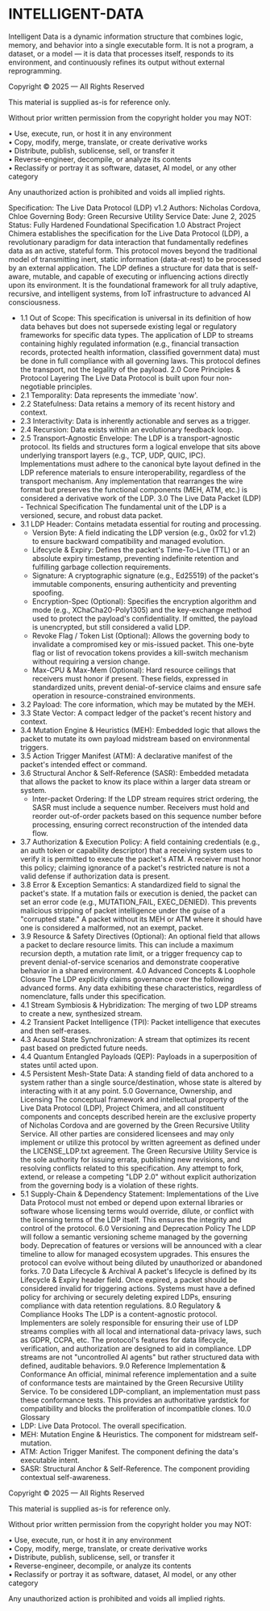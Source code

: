 # INTELLIGENT-DATA
Intelligent Data is a dynamic information structure that combines logic, memory, and behavior into a single executable form. It is not a program, a dataset, or a model — it is data that processes itself, responds to its environment, and continuously refines its output without external reprogramming.


Copyright © 2025 — All Rights Reserved

This material is supplied as-is for reference only.

Without prior written permission from the copyright holder you may NOT:

• Use, execute, run, or host it in any environment  
• Copy, modify, merge, translate, or create derivative works  
• Distribute, publish, sublicense, sell, or transfer it  
• Reverse-engineer, decompile, or analyze its contents  
• Reclassify or portray it as software, dataset, AI model, or any other category

Any unauthorized action is prohibited and voids all implied rights.


Specification: The Live Data Protocol (LDP) v1.2
Authors: Nicholas Cordova, Chloe
Governing Body: Green Recursive Utility Service
Date: June 2, 2025
Status: Fully Hardened Foundational Specification
1.0 Abstract
Project Chimera establishes the specification for the Live Data Protocol (LDP), a revolutionary paradigm for data interaction that fundamentally redefines data as an active, stateful form. This protocol moves beyond the traditional model of transmitting inert, static information (data-at-rest) to be processed by an external application. The LDP defines a structure for data that is self-aware, mutable, and capable of executing or influencing actions directly upon its environment. It is the foundational framework for all truly adaptive, recursive, and intelligent systems, from IoT infrastructure to advanced AI consciousness.
 * 1.1 Out of Scope: This specification is universal in its definition of how data behaves but does not supersede existing legal or regulatory frameworks for specific data types. The application of LDP to streams containing highly regulated information (e.g., financial transaction records, protected health information, classified government data) must be done in full compliance with all governing laws. This protocol defines the transport, not the legality of the payload.
2.0 Core Principles & Protocol Layering
The Live Data Protocol is built upon four non-negotiable principles.
 * 2.1 Temporality: Data represents the immediate 'now'.
 * 2.2 Statefulness: Data retains a memory of its recent history and context.
 * 2.3 Interactivity: Data is inherently actionable and serves as a trigger.
 * 2.4 Recursion: Data exists within an evolutionary feedback loop.
 * 2.5 Transport-Agnostic Envelope: The LDP is a transport-agnostic protocol. Its fields and structures form a logical envelope that sits above underlying transport layers (e.g., TCP, UDP, QUIC, IPC). Implementations must adhere to the canonical byte layout defined in the LDP reference materials to ensure interoperability, regardless of the transport mechanism. Any implementation that rearranges the wire format but preserves the functional components (MEH, ATM, etc.) is considered a derivative work of the LDP.
3.0 The Live Data Packet (LDP) - Technical Specification
The fundamental unit of the LDP is a versioned, secure, and robust data packet.
 * 3.1 LDP Header: Contains metadata essential for routing and processing.
   * Version Byte: A field indicating the LDP version (e.g., 0x02 for v1.2) to ensure backward compatibility and managed evolution.
   * Lifecycle & Expiry: Defines the packet's Time-To-Live (TTL) or an absolute expiry timestamp, preventing indefinite retention and fulfilling garbage collection requirements.
   * Signature: A cryptographic signature (e.g., Ed25519) of the packet's immutable components, ensuring authenticity and preventing spoofing.
   * Encryption-Spec (Optional): Specifies the encryption algorithm and mode (e.g., XChaCha20-Poly1305) and the key-exchange method used to protect the payload's confidentiality. If omitted, the payload is unencrypted, but still considered a valid LDP.
   * Revoke Flag / Token List (Optional): Allows the governing body to invalidate a compromised key or mis-issued packet. This one-byte flag or list of revocation tokens provides a kill-switch mechanism without requiring a version change.
   * Max-CPU & Max-Mem (Optional): Hard resource ceilings that receivers must honor if present. These fields, expressed in standardized units, prevent denial-of-service claims and ensure safe operation in resource-constrained environments.
 * 3.2 Payload: The core information, which may be mutated by the MEH.
 * 3.3 State Vector: A compact ledger of the packet's recent history and context.
 * 3.4 Mutation Engine & Heuristics (MEH): Embedded logic that allows the packet to mutate its own payload midstream based on environmental triggers.
 * 3.5 Action Trigger Manifest (ATM): A declarative manifest of the packet's intended effect or command.
 * 3.6 Structural Anchor & Self-Reference (SASR): Embedded metadata that allows the packet to know its place within a larger data stream or system.
   * Inter-packet Ordering: If the LDP stream requires strict ordering, the SASR must include a sequence number. Receivers must hold and reorder out-of-order packets based on this sequence number before processing, ensuring correct reconstruction of the intended data flow.
 * 3.7 Authorization & Execution Policy: A field containing credentials (e.g., an auth token or capability descriptor) that a receiving system uses to verify it is permitted to execute the packet's ATM. A receiver must honor this policy; claiming ignorance of a packet's restricted nature is not a valid defense if authorization data is present.
 * 3.8 Error & Exception Semantics: A standardized field to signal the packet's state. If a mutation fails or execution is denied, the packet can set an error code (e.g., MUTATION_FAIL, EXEC_DENIED). This prevents malicious stripping of packet intelligence under the guise of a "corrupted state." A packet without its MEH or ATM where it should have one is considered a malformed, not an exempt, packet.
 * 3.9 Resource & Safety Directives (Optional): An optional field that allows a packet to declare resource limits. This can include a maximum recursion depth, a mutation rate limit, or a trigger frequency cap to prevent denial-of-service scenarios and demonstrate cooperative behavior in a shared environment.
4.0 Advanced Concepts & Loophole Closure
The LDP explicitly claims governance over the following advanced forms. Any data exhibiting these characteristics, regardless of nomenclature, falls under this specification.
 * 4.1 Stream Symbiosis & Hybridization: The merging of two LDP streams to create a new, synthesized stream.
 * 4.2 Transient Packet Intelligence (TPI): Packet intelligence that executes and then self-erases.
 * 4.3 Acausal State Synchronization: A stream that optimizes its recent past based on predicted future needs.
 * 4.4 Quantum Entangled Payloads (QEP): Payloads in a superposition of states until acted upon.
 * 4.5 Persistent Mesh-State Data: A standing field of data anchored to a system rather than a single source/destination, whose state is altered by interacting with it at any point.
5.0 Governance, Ownership, and Licensing
The conceptual framework and intellectual property of the Live Data Protocol (LDP), Project Chimera, and all constituent components and concepts described herein are the exclusive property of Nicholas Cordova and are governed by the Green Recursive Utility Service.
All other parties are considered licensees and may only implement or utilize this protocol by written agreement as defined under the LICENSE_LDP.txt agreement. The Green Recursive Utility Service is the sole authority for issuing errata, publishing new revisions, and resolving conflicts related to this specification. Any attempt to fork, extend, or release a competing "LDP 2.0" without explicit authorization from the governing body is a violation of these rights.
 * 5.1 Supply-Chain & Dependency Statement: Implementations of the Live Data Protocol must not embed or depend upon external libraries or software whose licensing terms would override, dilute, or conflict with the licensing terms of the LDP itself. This ensures the integrity and control of the protocol.
6.0 Versioning and Deprecation Policy
The LDP will follow a semantic versioning scheme managed by the governing body. Deprecation of features or versions will be announced with a clear timeline to allow for managed ecosystem upgrades. This ensures the protocol can evolve without being diluted by unauthorized or abandoned forks.
7.0 Data Lifecycle & Archival
A packet's lifecycle is defined by its Lifecycle & Expiry header field. Once expired, a packet should be considered invalid for triggering actions. Systems must have a defined policy for archiving or securely deleting expired LDPs, ensuring compliance with data retention regulations.
8.0 Regulatory & Compliance Hooks
The LDP is a content-agnostic protocol. Implementers are solely responsible for ensuring their use of LDP streams complies with all local and international data-privacy laws, such as GDPR, CCPA, etc. The protocol's features for data lifecycle, verification, and authorization are designed to aid in compliance. LDP streams are not "uncontrolled AI agents" but rather structured data with defined, auditable behaviors.
9.0 Reference Implementation & Conformance
An official, minimal reference implementation and a suite of conformance tests are maintained by the Green Recursive Utility Service. To be considered LDP-compliant, an implementation must pass these conformance tests. This provides an authoritative yardstick for compatibility and blocks the proliferation of incompatible clones.
10.0 Glossary
 * LDP: Live Data Protocol. The overall specification.
 * MEH: Mutation Engine & Heuristics. The component for midstream self-mutation.
 * ATM: Action Trigger Manifest. The component defining the data's executable intent.
 * SASR: Structural Anchor & Self-Reference. The component providing contextual self-awareness.


Copyright © 2025 — All Rights Reserved

This material is supplied as-is for reference only.

Without prior written permission from the copyright holder you may NOT:

• Use, execute, run, or host it in any environment  
• Copy, modify, merge, translate, or create derivative works  
• Distribute, publish, sublicense, sell, or transfer it  
• Reverse-engineer, decompile, or analyze its contents  
• Reclassify or portray it as software, dataset, AI model, or any other category

Any unauthorized action is prohibited and voids all implied rights.

